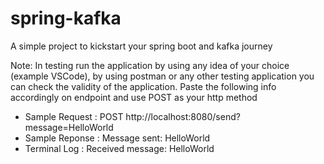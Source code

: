 # spring-kafka
A simple project to kickstart your spring boot and kafka journey

Note: In testing run the application by using any idea of your choice (example VSCode), 
by using postman or any other testing application you can check the validity of the application. Paste the following info accordingly on endpoint and use POST as your http method 
- Sample Request : POST http://localhost:8080/send?message=HelloWorld
- Sample Reponse : Message sent: HelloWorld
- Terminal Log : Received message: HelloWorld
